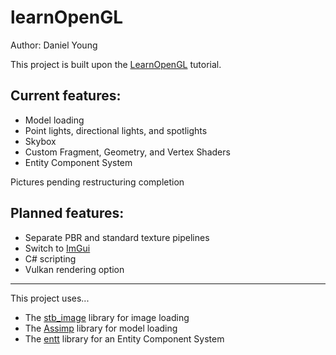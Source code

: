 # learnOpenGL
Author: Daniel Young

This project is built upon the [LearnOpenGL](https://learnopengl.com/) tutorial.

## Current features:
 - Model loading
 - Point lights, directional lights, and spotlights
 - Skybox
 - Custom Fragment, Geometry, and Vertex Shaders
 - Entity Component System

Pictures pending restructuring completion

## Planned features:
 - Separate PBR and standard texture pipelines
 - Switch to [ImGui](https://github.com/ocornut/imgui)
 - C# scripting
 - Vulkan rendering option

--------------------------------------------------------

This project uses...
- The [stb_image](https://github.com/nothings/stb) library for image loading
- The [Assimp](https://github.com/assimp/assimp) library for model loading
- The [entt](https://github.com/skypjack/entt) library for an Entity Component System

